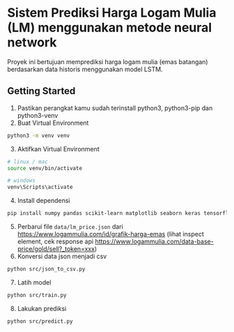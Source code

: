 # Sistem Prediksi Harga Logam Mulia (LM) menggunakan metode neural network

Proyek ini bertujuan memprediksi harga logam mulia (emas batangan) berdasarkan data historis menggunakan model LSTM.

## Getting Started
1. Pastikan perangkat kamu sudah terinstall python3, python3-pip dan python3-venv
2. Buat Virtual Environment
```bash
python3 -m venv venv
```
3. Aktifkan Virtual Environment
```bash
# linux / mac
source venv/bin/activate

# windows
venv\Scripts\activate
```
4. Install dependensi
```bash
pip install numpy pandas scikit-learn matplotlib seaborn keras tensorflow
```
5. Perbarui file `data/lm_price.json` dari https://www.logammulia.com/id/grafik-harga-emas (lihat inspect element, cek response api https://www.logammulia.com/data-base-price/gold/sell?_token=xxx)
6. Konversi data json menjadi csv
```bash
python src/json_to_csv.py
```
7. Latih model
```bash
python src/train.py
```
8. Lakukan prediksi
```bash
python src/predict.py
```
